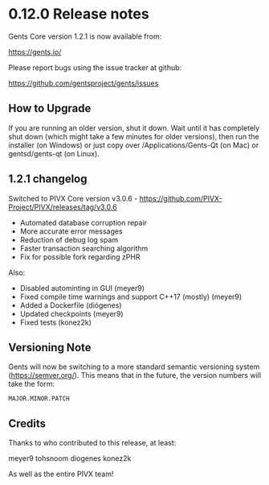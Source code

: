 0.12.0 Release notes
====================


Gents Core version 1.2.1 is now available from:

  https://gents.io/

Please report bugs using the issue tracker at github:

  https://github.com/gentsproject/gents/issues


How to Upgrade
--------------

If you are running an older version, shut it down. Wait until it has completely
shut down (which might take a few minutes for older versions), then run the
installer (on Windows) or just copy over /Applications/Gents-Qt (on Mac) or
gentsd/gents-qt (on Linux).


1.2.1 changelog
----------------

Switched to PIVX Core version v3.0.6 - https://github.com/PIVX-Project/PIVX/releases/tag/v3.0.6
- Automated database corruption repair
- More accurate error messages
- Reduction of debug log spam
- Faster transaction searching algorithm
- Fix for possible fork regarding zPHR

Also:
- Disabled autominting in GUI (meyer9)
- Fixed compile time warnings and support C++17 (mostly) (meyer9)
- Added a Dockerfile (diógenes)
- Updated checkpoints (meyer9)
- Fixed tests (konez2k)


Versioning Note
---------------

Gents will now be switching to a more standard semantic versioning
system (https://semver.org/). This means that in the future, the version numbers
will take the form:

    MAJOR.MINOR.PATCH

Credits
--------

Thanks to who contributed to this release, at least:

meyer9
tohsnoom
diogenes
konez2k

As well as the entire PIVX team!
